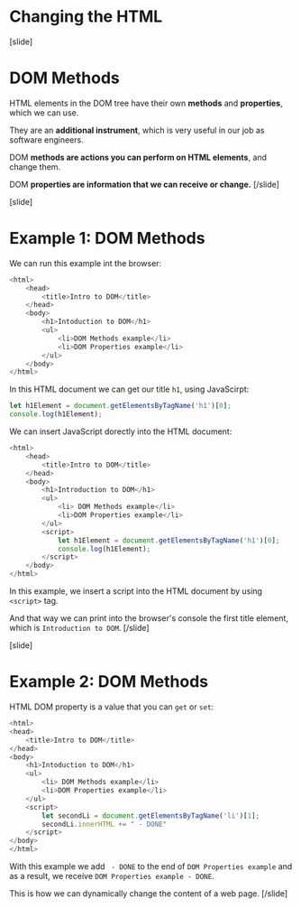 # Changing the HTML

[slide]
# DOM Methods

HTML elements in the DOM tree have their own **methods** and **properties**, which we can use.

They are an **additional instrument**, which is very useful in our job as software engineers.

DOM **methods are actions you can perform on HTML elements**, and change them.

DOM **properties are information that we can receive or change.**
[/slide]

[slide]
# Example 1: DOM Methods

We can run this example int the browser:

``` js
<html>
    <head>
        <title>Intro to DOM</title>
    </head>
    <body>
        <h1>Intoduction to DOM</h1>
        <ul>
            <li>DOM Methods example</li>
            <li>DOM Properties example</li>
        </ul>
    </body>
</html>
```

In this HTML document we can get our title `h1`, using JavaScirpt:

``` js
let h1Element = document.getElementsByTagName('h1')[0];
console.log(h1Element);
```

We can insert JavaScript dorectly into the HTML document:

``` js
<html>
    <head>
        <title>Intro to DOM</title>
    </head>
    <body>
        <h1>Introduction to DOM</h1>
        <ul>
            <li> DOM Methods example</li>
            <li>DOM Properties example</li>
        </ul>
        <script>
            let h1Element = document.getElementsByTagName('h1')[0];
            console.log(h1Element);
        </script>
    </body>
</html>
```
In this example, we insert a script into the HTML document by using `<script>` tag.

And that way we can print into the browser's console the first title element, which is `Introduction to DOM`.
[/slide]

[slide]
# Example 2: DOM Methods

HTML DOM property is a value that you can `get` or `set`:

``` js
<html>
<head>
    <title>Intro to DOM</title>
</head>
<body>
    <h1>Intoduction to DOM</h1>
    <ul>
        <li> DOM Methods example</li>
        <li>DOM Properties example</li>
    </ul>
    <script>
        let secondLi = document.getElementsByTagName('li')[1];
        secondLi.innerHTML += " - DONE"
    </script>
</body>
</html>
```

With this example we add ` - DONE` to the end of `DOM Properties example` and as a result, we receive `DOM Properties example - DONE`.

This is how we can dynamically change the content of a web page.
[/slide]